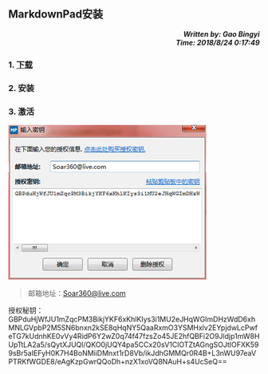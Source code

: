 ## MarkdownPad安装 ##
***<div align=right>Written by: Gao Bingyi</div>*
*<div align=right>Time: 2018/8/24 0:17:49</div>***
### 1. [下载](http://markdownpad.com/download.html) ###
### 2. 安装 ###
### 3. 激活 ###
![MarkdownPad激活](images/MarkdownPad激活.png)
> 邮箱地址：Soar360@live.com
> 
授权秘钥：GBPduHjWfJU1mZqcPM3BikjYKF6xKhlKIys3i1MU2eJHqWGImDHzWdD6xhMNLGVpbP2M5SN6bnxn2kSE8qHqNY5QaaRxmO3YSMHxlv2EYpjdwLcPwfeTG7kUdnhKE0vVy4RidP6Y2wZ0q74f47fzsZo45JE2hfQBFi2O9Jldjp1mW8HUpTtLA2a5/sQytXJUQl/QKO0jUQY4pa5CCx20sV1ClOTZtAGngSOJtIOFXK599sBr5aIEFyH0K7H4BoNMiiDMnxt1rD8Vb/ikJdhGMMQr0R4B+L3nWU97eaVPTRKfWGDE8/eAgKzpGwrQQoDh+nzX1xoVQ8NAuH+s4UcSeQ==


